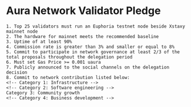# Aura Network Validator Pledge

	1. Top 25 validators must run an Euphoria testnet node beside Xstaxy mainnet node
	2. The hardware for mainnet meets the recommended baseline    
	3. Uptime of at least 90%
	4. Commission rate is greater than 3% and smaller or equal to 8%
	5. Commit to participate in network governance at least 2/3 of the total proposals throughout the delegation period
	6. Must set Gas Price >= 0.001 uaura
	7. Publicly announced to the social channels on the delegation decision
	8. Commit to network contribution listed below:
	<!-- Category 1: Infrastructure -->
	<!-- Category 2: Software engineering -->
	Category 3: Community growth
	<!-- Category 4: Business development -->
